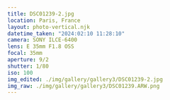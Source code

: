 ```yaml
---
title: DSC01239-2.jpg
location: Paris, France
layout: photo-vertical.njk
datetime_taken: "2024:02:10 11:28:10"
camera: SONY ILCE-6400
lens: E 35mm F1.8 OSS
focal: 35mm
aperture: 9/2
shutter: 1/80
iso: 100
img_edited: ./img/gallery/gallery3/DSC01239-2.jpg
img_raw: ./img/gallery/gallery3/DSC01239.ARW.png
---
```

